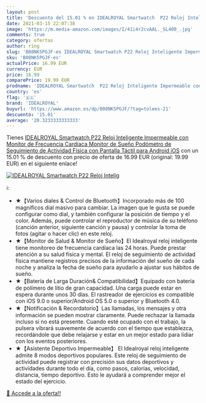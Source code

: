 ```yaml
---
layout: post
title: 'Descuento del 15.01 % en IDEALROYAL Smartwatch  P22 Reloj Intelig'
date: 2021-03-15 22:07:38
image: 'https://m.media-amazon.com/images/I/41i4r2cvAAL._SL400_.jpg'
comments: true
category: ofertas
author: ring
slug: 'B08NK5PGJF-es IDEALROYAL Smartwatch P22 Reloj Inteligente Impermeable...'
sku: 'B08NK5PGJF-es'
actualPrice: 16.99 EUR
currency: EUR
price: 16.99
comparePrice: 19.99 EUR
prodname: 'IDEALROYAL Smartwatch  P22 Reloj Inteligente Impermeable con Monitor de Frecuencia Cardíaca  Monitor de Sueño  Podómetro de Seguimiento de Actividad Física con Pantalla Táctil para Android iOS'
country: 'es'
flag: '🇪🇸'
brand: 'IDEALROYAL'
buyurl: 'https://www.amazon.es/dp/B08NK5PGJF/?tag=tolees-21'
descuento: '15.01'
average: '20.3233333333333'
---
```


Tienes [IDEALROYAL Smartwatch  P22 Reloj Inteligente Impermeable con Monitor de Frecuencia Cardíaca  Monitor de Sueño  Podómetro de Seguimiento de Actividad Física con Pantalla Táctil para Android iOS](https://www.amazon.es/dp/B08NK5PGJF/?tag=tolees-21) con un 15.01 % de descuento con precio de oferta de 16.99 EUR (original: 19.99 EUR) en el siguiente enlace!

[![IDEALROYAL Smartwatch  P22 Reloj Intelig](https://m.media-amazon.com/images/I/41i4r2cvAAL._SL400_.jpg)](https://www.amazon.es/dp/B08NK5PGJF/?tag=tolees-21)

ℹ️:

- ★【Varios diales & Control de Bluetooth】Incorporado más de 100 magníficos dial masivo para cambiar. La imagen que le gusta se puede configurar como dial, y también configurar la posición de tiempo y el color. Además, puede controlar el reproductor de música de su teléfono (canción anterior, siguiente canción y pausa) y controlar la toma de fotos (agitar o hacer clic) en este reloj.
- ★【Monitor de Salud & Monitor de Sueño】El Idealroyal reloj inteligente tiene monitoreo de frecuencia cardíaca las 24 horas. Puede prestar atención a su salud física y mental. El reloj de seguimiento de actividad física mantiene registros precisos de la información del sueño de cada noche y analiza la fecha de sueño para ayudarlo a ajustar sus hábitos de sueño.
- ★【Batería de Larga Duración& Compatibilidad】Equipado con batería de polímero de litio de gran capacidad. Una carga puede estar en espera durante unos 30 días. El rastreador de ejercicios es compatible con iOS 9.0 o superior/Android OS 5.0 o superior y Bluetooth 4.0.
- ★【Notificación & Recordatorio】Las llamadas, los mensajes y otra información se pueden mostrar claramente. Puede rechazar la llamada incluso si no está presente. Cuando esté ocupado con el trabajo, la pulsera vibrará suavemente de acuerdo con el tiempo que establezca, recordándole que debe relajarse y estar en un mejor estado para lidiar con los eventos posteriores.
- ★【Asistente Deportivo Impermeable】 El Idealroyal reloj inteligente admite 8 modos deportivos populares. Este reloj de seguimiento de actividad puede registrar con precisión sus datos deportivos y actividades durante todo el día, como pasos, calorías, velocidad, distancia, tiempo deportivo. Esto le ayudará a comprender mejor el estado del ejercicio.

[🛒 Accede a la oferta!!](https://www.amazon.es/dp/B08NK5PGJF/?tag=tolees-21)
